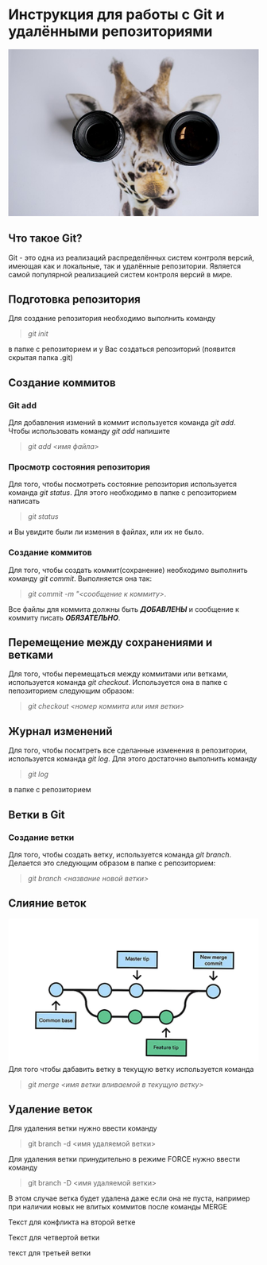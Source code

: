 # Инструкция для работы с Git и удалёнными репозиториями
![Welcome to Git](1.jpeg)
## Что такое Git?
Git - это одна из реализаций распределённых систем контроля версий, имеющая как и локальные, так и удалённые репозитории. Является самой популярной реализацией систем контроля версий в мире.
## Подготовка репозитория
Для создание репозитория необходимо выполнить команду 

>*git init*

  в папке с репозиторием и у Вас создаться репозиторий (появится скрытая папка .git)

## Создание коммитов

### Git add
Для добавления измений в коммит используется команда *git add*. Чтобы использовать команду *git add* напишите 

>*git add <имя файла>*

### Просмотр состояния репозитория
Для того, чтобы посмотреть состояние репозитория используется команда *git status*. Для этого необходимо в папке с репозиторием написать 

>*git status*

и Вы увидите были ли измения в файлах, или их не было.

### Создание коммитов
Для того, чтобы создать коммит(сохранение) необходимо выполнить команду *git commit*. Выполняется она так: 

>*git commit -m "<сообщение к коммиту>*. 

Все файлы для коммита должны быть ***ДОБАВЛЕНЫ*** и сообщение к коммиту писать ***ОБЯЗАТЕЛЬНО***.

## Перемещение между сохранениями и ветками
Для того, чтобы перемещаться между коммитами или ветками, используется команда *git checkout*. Используется она в папке с пепозиторием следующим образом: 

>*git checkout <номер коммита или имя ветки>*

## Журнал изменений
Для того, чтобы посмтреть все сделанные изменения в репозитории, используется команда *git log*. Для этого достаточно выполнить команду 

>*git log*

 в папке с репозиторием

## Ветки в Git

### Создание ветки

Для того, чтобы создать ветку, используется команда *git branch*. Делается это следующим образом в папке с репозиторием: 

>*git branch <название новой ветки>*

## Слияние веток

![Git merge](merge.png)
Для того чтобы дабавить ветку в текущую ветку используется команда 

>*git merge <имя ветки вливаемой в текущую ветку>*

## Удаление веток
Для удаления ветки нужно ввести команду 

>git branch -d <имя удаляемой ветки>

Для удаления ветки принудительно в режиме FORCE нужно ввести команду 

>git branch -D <имя удаляемой ветки>

В этом случае ветка будет удалена даже если она не пуста, например при наличии новых не влитых коммитов после команды MERGE


Текст для конфликта на второй ветке



Текст для четвертой ветки

текст для третьей ветки


